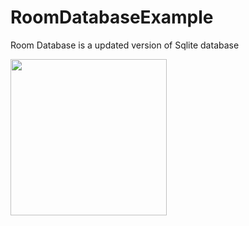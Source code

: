 # RoomDatabaseExample
Room Database is a updated version of Sqlite database

<img src="https://user-images.githubusercontent.com/72606939/100498519-b8c28080-3188-11eb-8099-5926ff23f444.jpg" width="250">
